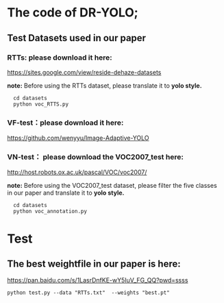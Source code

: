 # The code of DR-YOLO;


## Test Datasets used in our paper
### RTTs: please download it here:

https://sites.google.com/view/reside-dehaze-datasets

**note:** Before using the RTTs dataset, please translate it to **yolo style.**

      cd datasets
      python voc_RTTS.py

### VF-test：please download it here:

https://github.com/wenyyu/Image-Adaptive-YOLO

### VN-test： please download the VOC2007_test here:

http://host.robots.ox.ac.uk/pascal/VOC/voc2007/

**note:** Before using the VOC2007_test dataset, please filter the five classes in our paper and translate it to **yolo style.**

      cd datasets
      python voc_annotation.py
  
# Test
## The best weightfile in our paper is here:

https://pan.baidu.com/s/1LasrDnfKE-wY5IuV_FG_QQ?pwd=ssss 

    python test.py --data "RTTs.txt"  --weights "best.pt"
